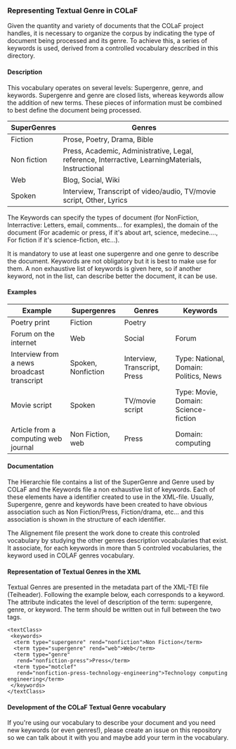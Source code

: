 ### Representing Textual Genre in COLaF

Given the quantity and variety of documents that the COLaF project handles, it is necessary to organize 
the corpus by indicating the type of document being processed and its genre. To achieve this, a series of keywords is used,
derived from a controlled vocabulary described in this directory.

#### Description
This vocabulary operates on several levels: Supergenre, genre, and keywords. 
Supergenre and genre are closed lists, whereas keywords allow the addition of new terms. 
These pieces of information must be combined to best define the document being processed. 

| SuperGenres | Genres |
| --|  --|
|Fiction| Prose, Poetry, Drama, Bible|
| Non fiction| Press, Academic, Administrative, Legal, reference, Interractive, LearningMaterials, Instructional |
| Web | Blog, Social, Wiki |
| Spoken | Interview, Transcript of video/audio, TV/movie script, Other, Lyrics|

The Keywords can specify the types of document (for NonFiction, Interractive: Letters, email, comments... for examples), the domain of the document (For academic or press, if it's about art, science, medecine...., For fiction if it's science-fiction, etc...). 

It is mandatory to use at least one supergenre and one genre to describe the document. Keywords are not obligatory but it is best to make use for them. A non exhaustive list of keywords is given here, so if another keyword, not in the list, can describe better the document, it can be use.

#### Examples
| Example | Supergenres | Genres | Keywords|
|--|--|--|--|
|Poetry print | Fiction | Poetry||
|Forum on the internet | Web| Social |Forum|
|Interview from a news broadcast transcript | Spoken, Nonfiction | Interview, Transcript, Press | Type: National, Domain: Politics, News |
| Movie script | Spoken |TV/movie script | Type: Movie, Domain: Science-fiction|
|Article from a computing web journal | Non Fiction, web | Press | Domain: computing |

#### Documentation
The Hierarchie file contains a list of the SuperGenre and Genre used by COLaF and the Keywords file a non exhaustive list of keywords. Each of these elements have a identifier created to use in the XML-file. Usually, Supergenre, genre and keywords have been created to have obvious association such as Non Fiction/Press, Fiction/drama, etc... and this association is shown in the structure of each identifier.


The Alignement file present the work done to create this controled vocabulary by studying the other genres description vocabularies that exist. It associate, for each keywords in more than 5 controled vocabularies, the keyword used in COLAF genres vocabulary.

#### Representation of Textual Genres in the XML
Textual Genres are presented in the metadata part of the XML-TEI file (Teiheader).
Following the example below, each <term> corresponds to a keyword. 
The <type> attribute indicates the level of description of the term: supergenre, genre, or keyword. 
The term should be written out in full between the two tags.
```
<textClass>
 <keywords>
  <term type="supergenre" rend="nonfiction">Non Fiction</term>
  <term type="supergenre" rend="web">Web</term>
  <term type="genre"
   rend="nonfiction-press">Press</term>
  <term type="motclef"
   rend="nonfiction-press-technology-engineering">Technology computing engineering</term>
 </keywords>
</textClass>
```

#### Development of the COLaF Textual Genre vocabulary
If you're using our vocabulary to describe your document and you need new keywords (or even genres!), please create an issue on this repository so we can talk about it with you and maybe add your term in the vocabulary. 

